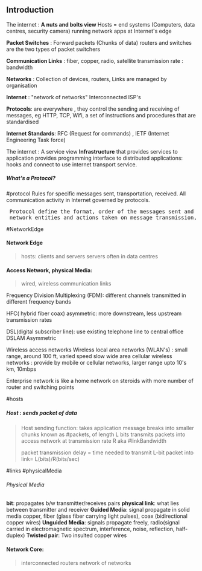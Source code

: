 
## Introduction

The internet : **A nuts and bolts view**
	Hosts = end systems (Computers, data centres, security camera)
	running network apps at Internet's edge

**Packet Switches** : Forward packets (Chunks of data)
	routers and switches are the two types of packet switchers
	
**Communication Links** :
	fiber, copper, radio, satellite
	transmission rate : bandwidth

**Networks** : Collection of devices, routers, Links are managed by organisation

**Internet** : "network of networks"
	Interconnected ISP's

**Protocols**: are everywhere , they control the sending and receiving of messages, eg HTTP, TCP, Wifi, a set of instructions and procedures that are standardised

**Internet Standards**: RFC (Request for commands) , IETF (Internet Engineering Task force)

The internet : A service view
**Infrastructure** that provides services to application
provides programming interface to distributed applications: hooks and connect to use internet transport service. 

##### What's a Protocol? 
#protocol
Rules for specific messages sent, transportation, received. 
All communication activity in Internet governed by protocols.

<pre> Protocol define the format, order of the messages sent and received among<br> network entities and actions taken on message transmission, receipt.</pre>


#NetworkEdge
#### Network Edge
>hosts: clients and servers
>servers often in data centres

#### Access Network, physical Media:
> wired, wireless communication links

Frequency Division Multiplexing (FDM): 
different channels transmitted in different frequency bands

HFC( hybrid fiber coax) asymmetric:
more downstream, less upstream transmission rates

DSL(digital subscriber line):
use existing telephone line to central office DSLAM
Asymmetric

Wireless access networks
Wireless local area networks (WLAN's) : small range, around 100 ft, varied speed slow
wide area cellular wireless networks : provide by mobile or cellular networks, larger range upto 10's km, 10mbps

Enterprise network is like a home network on steroids with more number of router and switching points

#hosts
##### Host : sends packet of data
>Host sending function: takes application message
>breaks into smaller chunks known as #packets, of length L bits
>transmits packets into access network at transmission rate R aka #linkBandwidth
><p>packet transmission delay = time needed to transmit L-bit packet into link= L(bits)/R(bits/sec)</p>

#links #physicalMedia

###### Physical Media
**bit**: propagates b/w transmitter/receives pairs
**physical link**: what lies between transmitter and receiver
**Guided Media**: signal propagate in solid media copper, fiber (glass fiber carrying light pulses), coax (bidirectional copper wires)
**Unguided Media**: signals propagate freely, radio(signal carried in electromagnetic spectrum, interference, noise, reflection, half-duplex)
**Twisted pair**: Two insulted copper wires 


#### Network Core: 
>interconnected routers
>network of networks

